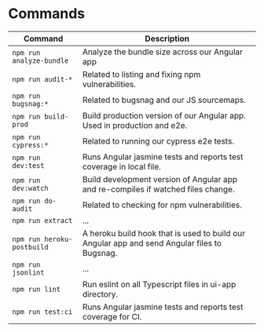 # Commands
|Command|Description|
|--|--|
|`npm run analyze-bundle`|Analyze the bundle size across our Angular app|
|`npm run audit-*`|Related to listing and fixing npm vulnerabilities.|
|`npm run bugsnag:*`|Related to bugsnag and our JS sourcemaps.|
|`npm run build-prod`|Build production version of our Angular app. Used in production and e2e.|
|`npm run cypress:*`|Related to running our cypress e2e tests.|
|`npm run dev:test`|Runs Angular jasmine tests and reports test coverage in local file.|
|`npm run dev:watch`|Build development version of Angular app and re-compiles if watched files change.|
|`npm run do-audit`|Related to checking for npm vulnerabilities.|
|`npm run extract`|...|
|`npm run heroku-postbuild`|A heroku build hook that is used to build our Angular app and send Angular files to Bugsnag.|
|`npm run jsonlint`|...|
|`npm run lint`|Run eslint on all Typescript files in ui-app directory.|
|`npm run test:ci`|Runs Angular jasmine tests and reports test coverage for CI.|